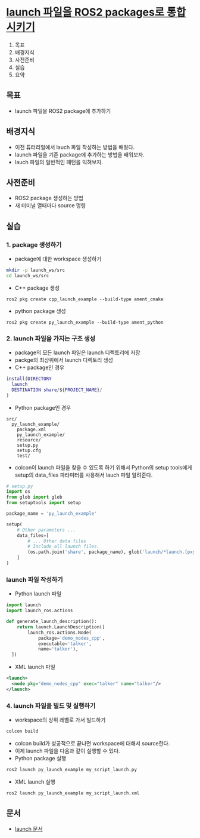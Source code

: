 # [launch 파일을 ROS2 packages로 통합시키기](https://docs.ros.org/en/humble/Tutorials/Intermediate/Launch/Launch-system.html)
1. 목표
2. 배경지식
3. 사전준비
4. 실습
5. 요약

## 목표
* launch 파일을 ROS2 package에 추가하기

## 배경지식
* 이전 튜터리얼에서 lauch 파일 작성하는 방법을 배웠다.
* launch 파일을 기존 package에 추가하는 방법을 배워보자.
* lauch 파일의 일반적인 패턴을 익혀보자.

## 사전준비
* ROS2 package 생성하는 방법
* 새 터미널 열때마다 source 명령

## 실습
### 1. package 생성하기
* package에 대한 workspace 생성하기
```bash
mkdir -p launch_ws/src
cd launch_ws/src
```
* C++ package 생성
```
ros2 pkg create cpp_launch_example --build-type ament_cmake
```

* python package 생성
```
ros2 pkg create py_launch_example --build-type ament_python
```

### 2. launch 파일을 가지는 구조 생성
* package의 모든 launch 파일은 launch 디렉토리에 저장
* packge의 최상위에서 launch 디렉토리 생성
* C++ package인 경우
```m
install(DIRECTORY
  launch
  DESTINATION share/${PROJECT_NAME}/
)
```
* Python package인 경우
```
src/
  py_launch_example/
    package.xml
    py_launch_example/
    resource/
    setup.py
    setup.cfg
    test/
```
* colcon이 launch 파일을 찾을 수 있도록 하기 위해서 Python의 setup tools에게 setup의 data_files 파라미터를 사용해서 lauch 파일 알려준다.
```python
# setup.py
import os
from glob import glob
from setuptools import setup

package_name = 'py_launch_example'

setup(
    # Other parameters ...
    data_files=[
        # ... Other data files
        # Include all launch files.
        (os.path.join('share', package_name), glob('launch/*launch.[pxy][yma]*'))
    ]
)
```

### launch 파일 작성하기
* Python launch 파일
```python
import launch
import launch_ros.actions

def generate_launch_description():
    return launch.LaunchDescription([
        launch_ros.actions.Node(
            package='demo_nodes_cpp',
            executable='talker',
            name='talker'),
  ])
```

* XML launch 파일
```xml
<launch>
  <node pkg="demo_nodes_cpp" exec="talker" name="talker"/>
</launch>
```

### 4. launch 파일을 빌드 및 실행하기
* workspace의 상위 레벨로 가서 빌드하기
```bash
colcon build
```
* colcon build가 성공적으로 끝나면 workspace에 대해서 source한다.
* 이제 launch 파일을 다음과 같이 실행할 수 있다.
* Python package 실행
```bash
ros2 launch py_launch_example my_script_launch.py
```
* XML launch 실행
```bash
ros2 launch py_launch_example my_script_launch.xml
```
## 문서
* [launch 문서](https://github.com/ros2/launch/blob/humble/launch/doc/source/architecture.rst)
